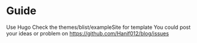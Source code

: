 # Guide
Use Hugo
Check the themes/blist/exampleSite for template
You could post your ideas or problem on https://github.com/Hanif012/blog/issues